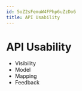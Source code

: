 ```yaml
---
id: 5oZ2sFemuW4FPhp6uZzDo6
title: API Usability
---
```





# API Usability

* Visibility
* Model
* Mapping
* Feedback
